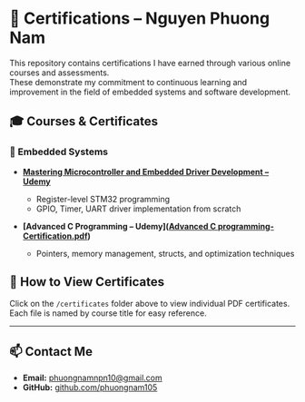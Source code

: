 # 📜 Certifications – Nguyen Phuong Nam

This repository contains certifications I have earned through various online courses and assessments.  
These demonstrate my commitment to continuous learning and improvement in the field of embedded systems and software development.

## 🎓 Courses & Certificates

### 🔧 Embedded Systems
- **[Mastering Microcontroller and Embedded Driver Development – Udemy](link-to-certificate-if-available)**
  - Register-level STM32 programming
  - GPIO, Timer, UART driver implementation from scratch
  
- **[Advanced C Programming – Udemy]([Advanced C programming-Certification.pdf](https://github.com/phuongnam105/Certifications/blob/main/Advanced%20C%20programming-Certification.pdf))**
  - Pointers, memory management, structs, and optimization techniques

## 📁 How to View Certificates

Click on the `/certificates` folder above to view individual PDF certificates.  
Each file is named by course title for easy reference.

---

## 📫 Contact Me

- **Email:** phuongnamnpn10@gmail.com  
- **GitHub:** [github.com/phuongnam105](https://github.com/phuongnam105)
